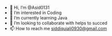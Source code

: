 - 👋 Hi, I’m @Asid0131
- 👀 I’m interested in Coding
- 🌱 I’m currently learning Java
- 💞️ I’m looking to collaborate with helps to succed
- 📫 How to reach me siddiquiali0930@gmail.com

<!---
Asid0131/Asid0131 is a ✨ special ✨ repository because its `README.md` (this file) appears on your GitHub profile.
You can click the Preview link to take a look at your changes.
--->
